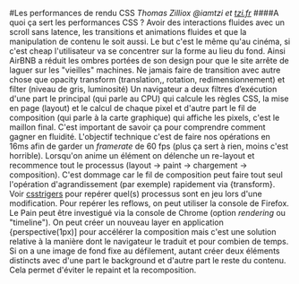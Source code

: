#Les performances de rendu CSS
*Thomas Zilliox @iamtzi et [tzi.fr](http://tzo/fr)*
####A quoi ça sert les performances CSS ?
Avoir des interactions fluides avec un scroll sans latence, les transitions et animations fluides et que la manipulation de contenu le soit aussi. Le but c'est le même qu'au cinéma, si c'est cheap l'utilisateur va se concentrer sur la forme au lieu du fond. Ainsi AirBNB a réduit les ombres portées de son design pour que le site arrête de laguer sur les "vieilles" machines.
Ne jamais faire de transition avec autre chose que opacity transform (translation,, rotation, redimensionnement) et filter (niveau de gris, luminosité)
Un navigateur a deux filtres d’exécution d'une part le principal (qui parle au CPU) qui calcule les règles CSS, la mise en page (layout) et le calcul de chaque pixel et d'autre part le fil de composition (qui parle à la carte graphique) qui affiche les pixels, c'est le maillon final. C'est important de savoir ça pour comprendre comment gagner en fluidité.
L'objectif technique c'est de faire nos opérations en 16ms afin de garder un *framerate* de 60 fps (plus ça sert à rien, moins c'est horrible). 
Lorsqu'on anime un élément on délenche un re-layout et recommence tout le processus (layout -> paint -> chargement -> composition). C'est dommage car le fil de composition peut faire tout seul l'opération d'agrandissement (par exemple) rapidement via {transform}. Voir [csstrigers](http://csstriggers.com) pour repérer quel(s) processus sont en jeu lors d'une modification. 
Pour repérer les reflows, on peut utiliser la console de Firefox. Le Pain peut être investigué via la console de Chrome (option *rendering* ou "timeline").
On peut créer un nouveau layer en application {perspective(1px)] pour accélérer la composition mais c'est une solution relative à la manière dont le navigateur le traduit et pour combien de temps.  
Si on a une image de fond fixe au défilement, autant créer deux éléments distincts avec d'une part le background et d'autre part le reste du contenu. Cela permet d'éviter le repaint et la recomposition.